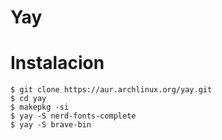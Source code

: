 # Yay

# Instalacion

```console
$ git clone https://aur.archlinux.org/yay.git
$ cd yay
$ makepkg -si
$ yay -S nerd-fonts-complete
$ yay -S brave-bin
```

